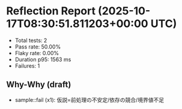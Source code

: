 # Reflection Report (2025-10-17T08:30:51.811203+00:00 UTC)

- Total tests: 2
- Pass rate: 50.00%
- Flaky rate: 0.00%
- Duration p95: 1563 ms
- Failures: 1

## Why-Why (draft)
- sample::fail (x1): 仮説=前処理の不安定/依存の競合/境界値不足
